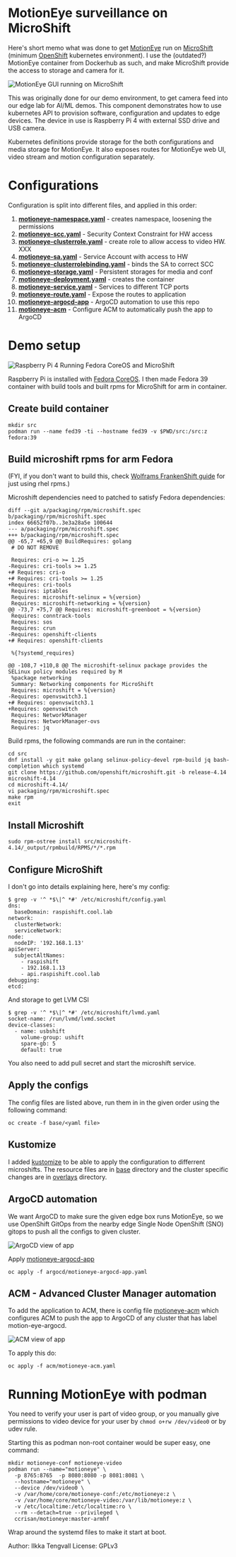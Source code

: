 MotionEye surveillance on MicroShift
====================================

Here's short memo what was done to get
[MotionEye](https://github.com/motioneye-project/motioneye) run on
[MicroShift](https://github.com/openshift/microshift/) (minimum
[OpenShift](https://www.redhat.com/en/technologies/cloud-computing/openshift)
kubernetes environment). I use the (outdated?) MotionEye container from
Dockerhub as such, and make MicroShift provide the access to storage and
camera for it.

![MotionEye GUI running on MicroShift](./pics/motioneye.jpg)

This was originally done for our demo environment, to get camera feed into
our edge lab for AI/ML demos. This component demonstrates how to use kubernetes
API to provision software, configuration and updates to edge devices. The device
in use is Raspberry Pi 4 with external SSD drive and USB camera.

Kubernetes definitions provide storage for the both configurations and media
storage for MotionEye. It also exposes routes for MotionEye web UI, video
stream and motion configuration separately.

# Configurations

Configuration is split into different files, and applied in this order:

1. **[motioneye-namespace.yaml](./base/motioneye-namespace.yaml)** - creates namespace, loosening the permissions
2. **[motioneye-scc.yaml](./base/motioneye-scc.yaml)** - Security Context Constraint for HW access
3. **[motioneye-clusterrole.yaml](./base/motioneye-clusterrole.yaml)** - create role to allow access to video HW.  XXX
4. **[motioneye-sa.yaml](./base/motioneye-sa.yaml)** - Service Account with access to HW
5. **[motioneye-clusterrolebinding.yaml](./base/motioneye-clusterrolebinding.yaml)** - binds the SA to correct SCC
6. **[motioneye-storage.yaml](./base/motioneye-storage.yaml)** - Persistent storages for media and conf
7. **[motioneye-deployment.yaml](./base/motioneye-deployment.yaml)** - creates the container
8. **[motioneye-service.yaml](./base/motioneye-service.yaml)** - Services to different TCP ports
9. **[motioneye-route.yaml](./base/motioneye-route.yaml)** - Expose the routes to application
10. **[motioneye-argocd-app](./argocd/motioneye-argocd-app.yaml)** - ArgoCD automation to use this repo
11. **[motioneye-acm](./acm/motioneye-acm.yaml)** - Configure ACM to automatically push the app to ArgoCD

# Demo setup

![Raspberry Pi 4 Running Fedora CoreOS and MicroShift](./pics/raspi.jpg)

Raspberry Pi is installed with
[Fedora CoreOS](https://fedoraproject.org/coreos/). I then made Fedora 39
container with build tools and built rpms for MicroShift for arm in container.

## Create build container

```
mkdir src
podman run --name fed39 -ti --hostname fed39 -v $PWD/src:/src:z fedora:39
```

## Build microshift rpms for arm Fedora

(FYI, if you don't want to build this, check
[Wolframs FrankenShift guide](https://github.com/wrichter/frankenshift)
for just using rhel rpms.)

Microshift dependencies need to patched to satisfy Fedora dependencies:

```
diff --git a/packaging/rpm/microshift.spec b/packaging/rpm/microshift.spec
index 66652f07b..3e3a28a5e 100644
--- a/packaging/rpm/microshift.spec
+++ b/packaging/rpm/microshift.spec
@@ -65,7 +65,9 @@ BuildRequires: golang
 # DO NOT REMOVE
 
 Requires: cri-o >= 1.25
-Requires: cri-tools >= 1.25
+# Requires: cri-o
+# Requires: cri-tools >= 1.25
+Requires: cri-tools
 Requires: iptables
 Requires: microshift-selinux = %{version}
 Requires: microshift-networking = %{version}
@@ -73,7 +75,7 @@ Requires: microshift-greenboot = %{version}
 Requires: conntrack-tools
 Requires: sos
 Requires: crun
-Requires: openshift-clients
+# Requires: openshift-clients
 
 %{?systemd_requires}
 
@@ -108,7 +110,8 @@ The microshift-selinux package provides the SELinux policy modules required by M
 %package networking
 Summary: Networking components for MicroShift
 Requires: microshift = %{version}
-Requires: openvswitch3.1
+# Requires: openvswitch3.1
+Requires: openvswitch
 Requires: NetworkManager
 Requires: NetworkManager-ovs
 Requires: jq

```

Build rpms, the following commands are run in the container:

```
cd src
dnf install -y git make golang selinux-policy-devel rpm-build jq bash-completion which systemd
git clone https://github.com/openshift/microshift.git -b release-4.14 microshift-4.14
cd microshift-4.14/
vi packaging/rpm/microshift.spec
make rpm
exit
```

## Install Microshift

```
sudo rpm-ostree install src/microshift-4.14/_output/rpmbuild/RPMS/*/*.rpm
```

## Configure MicroShift

I don't go into details explaining here, here's my config:

```
$ grep -v '^ *$\|^ *#' /etc/microshift/config.yaml
dns:
  baseDomain: raspishift.cool.lab
network:
  clusterNetwork:
  serviceNetwork:
node:
  nodeIP: '192.168.1.13'
apiServer:
  subjectAltNames:
    - raspishift
    - 192.168.1.13
    - api.raspishift.cool.lab
debugging:
etcd:
```

And storage to get LVM CSI

```
$ grep -v '^ *$\|^ *#' /etc/microshift/lvmd.yaml
socket-name: /run/lvmd/lvmd.socket
device-classes:
  - name: usbshift
    volume-group: ushift
    spare-gb: 5
    default: true
```

You also need to add pull secret and start the microshift service.

## Apply the configs

The config files are listed above, run them in in the given order using the
following command:

```
oc create -f base/<yaml file>
```

## Kustomize

I added [kustomize](https://github.com/kubernetes-sigs/kustomize)
to be able to apply the configuration to differrent microshifts. The resource
files are in [base](./base) directory and the cluster specific changes are in
[overlays](./overlays) directory.

## ArgoCD automation

We want ArgoCD to make sure the given edge box runs MotionEye, so we use
OpenShift GitOps from the nearby edge Single Node OpenShift (SNO) gitops
to push all the configs to given cluster.

![ArgoCD view of app](./pics/argocd.png)

Apply [motioneye-argocd-app](./argocd/motioneye-argocd-app.yaml)
```
oc apply -f argocd/motioneye-argocd-app.yaml
```

## ACM - Advanced Cluster Manager automation

To add the application to ACM, there is config file
[motioneye-acm](./acm/motioneye-acm.yaml) which configures ACM to
push the app to ArgoCD of any cluster that has label motion-eye-argocd.

![ACM view of app](./pics/acm.png)

To apply this do:
```
oc apply -f acm/motioneye-acm.yaml
```

# Running MotionEye with podman

You need to verify your user is part of video group, or you manually give
permissions to video device for your user by ```chmod o+rw /dev/video0```
or by udev rule.

Starting this as podman non-root container would be super easy, one command:

```
mkdir motioneye-conf motioneye-video
podman run --name="motioneye" \
  -p 8765:8765  -p 8080:8080 -p 8081:8081 \
  --hostname="motioneye" \
  --device /dev/video0 \
  -v /var/home/core/motioneye-conf:/etc/motioneye:z \
  -v /var/home/core/motioneye-video:/var/lib/motioneye:z \
  -v /etc/localtime:/etc/localtime:ro \
  --rm --detach=true --privileged \
  ccrisan/motioneye:master-armhf
```

Wrap around the systemd files to make it start at boot.

Author: Ilkka Tengvall
License: GPLv3
